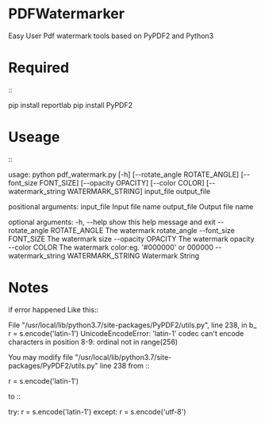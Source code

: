 # PDFWatermarker
Easy User Pdf watermark tools based on PyPDF2 and Python3

# Required

::

pip install reportlab
pip install PyPDF2


# Useage

::

usage: python pdf_watermark.py [-h] [--rotate_angle ROTATE_ANGLE]
                               [--font_size FONT_SIZE] [--opacity OPACITY]
                               [--color COLOR]
                               [--watermark_string WATERMARK_STRING]
                               input_file output_file

positional arguments:
  input_file            Input file name
  output_file           Output file name

optional arguments:
  -h, --help            show this help message and exit
  --rotate_angle ROTATE_ANGLE
                        The watermark rotate_angle
  --font_size FONT_SIZE
                        The watermark size
  --opacity OPACITY     The watermark opacity
  --color COLOR         The watermark color:eg. '#000000' or 000000
  --watermark_string WATERMARK_STRING
                        Watermark String


# Notes
if error happened Like this::


File "/usr/local/lib/python3.7/site-packages/PyPDF2/utils.py", line 238, in b_
    r = s.encode('latin-1')
UnicodeEncodeError: 'latin-1' codec can't encode characters in position 8-9: ordinal not in range(256)

You may modify file "/usr/local/lib/python3.7/site-packages/PyPDF2/utils.py" line 238 from ::

r = s.encode('latin-1')

to ::

try:
    r = s.encode('latin-1')
except:
    r = s.encode('utf-8')

